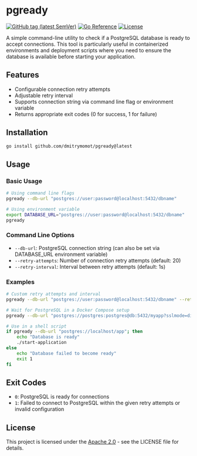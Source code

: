 # pgready

[![GitHub tag (latest SemVer)](https://img.shields.io/github/tag/dmitrymomot/pgready)](https://github.com/dmitrymomot/pgready)
[![Go Reference](https://pkg.go.dev/badge/github.com/dmitrymomot/pgready.svg)](https://pkg.go.dev/github.com/dmitrymomot/pgready)
[![License](https://img.shields.io/github/license/dmitrymomot/pgready)](https://github.com/dmitrymomot/pgready/blob/main/LICENSE)

A simple command-line utility to check if a PostgreSQL database is ready to accept connections. This tool is particularly useful in containerized environments and deployment scripts where you need to ensure the database is available before starting your application.

## Features

-   Configurable connection retry attempts
-   Adjustable retry interval
-   Supports connection string via command line flag or environment variable
-   Returns appropriate exit codes (0 for success, 1 for failure)

## Installation

```bash
go install github.com/dmitrymomot/pgready@latest
```

## Usage

### Basic Usage

```bash
# Using command line flags
pgready --db-url "postgres://user:password@localhost:5432/dbname"

# Using environment variable
export DATABASE_URL="postgres://user:password@localhost:5432/dbname"
pgready
```

### Command Line Options

-   `--db-url`: PostgreSQL connection string (can also be set via DATABASE_URL environment variable)
-   `--retry-attempts`: Number of connection retry attempts (default: 20)
-   `--retry-interval`: Interval between retry attempts (default: 1s)

### Examples

```bash
# Custom retry attempts and interval
pgready --db-url "postgres://user:password@localhost:5432/dbname" --retry-attempts 30 --retry-interval 2s

# Wait for PostgreSQL in a Docker Compose setup
pgready --db-url "postgres://postgres:postgres@db:5432/myapp?sslmode=disable" --retry-interval 5s

# Use in a shell script
if pgready --db-url "postgres://localhost/app"; then
    echo "Database is ready"
    ./start-application
else
    echo "Database failed to become ready"
    exit 1
fi
```

## Exit Codes

-   `0`: PostgreSQL is ready for connections
-   `1`: Failed to connect to PostgreSQL within the given retry attempts or invalid configuration

## License

This project is licensed under the [Apache 2.0](LICENSE) - see the LICENSE file for details.
